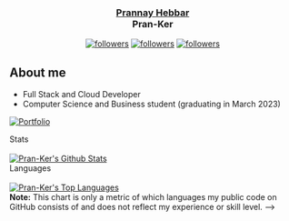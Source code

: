 <h3 align="center"><a href="https://pran-ker.github.io/">Prannay Hebbar</a><br>Pran-Ker </h3>

<p align="center">
  <a href="https://twitter.com/HebbarPrannay"><img alt="followers" title="Follow me on Twitter" src="https://img.shields.io/twitter/follow/HebbarPrannay?color=55960c&label=Follow&logo=twitter&logoColor=white&style=for-the-badge"/></a>
  <a href="https://github.com/Pran-Ker"><img alt="followers" title="Follow me on Github" src="https://img.shields.io/github/followers/Pran-Ker?color=236ad3&style=for-the-badge&logo=github&label=Follow"/></a>
  <a href="https://www.linkedin.com/in/prannay/"><img alt="followers" title="Follow me on LinkedIn" src="https://img.shields.io/badge/LinkedIn-0077B5/follow/prannay?style=for-the-badge&logo=linkedin&logoColor=white"/></a>
</p>

## About me

* Full Stack and Cloud Developer
* Computer Science and Business student (graduating in March 2023)

<p align="left">
  <a href="https://pran-ker.github.io/"><img alt="Portfolio" title="Portfolio" src="https://img.shields.io/badge/-Portfolio-000000?style=for-the-badge&logo=koding&logoColor=white"/></a>
    
</p>

<!-- ## My contribution streak

<p align="center">
  <a href="https://github.com/Pran-Ker/github-readme-streak-stats">
    <img src="https://github-readme-streak-stats.herokuapp.com/?user=Pran-Ker#version3"/>
  </a>
</p>



<!-- https://github.com/anuraghazra/github-readme-stats -->
  <summary>Stats</summary>
  <br/>
  <a href="https://github.com/anuraghazra/github-readme-stats"><img alt="Pran-Ker's Github Stats" src="https://github-readme-stats.vercel.app/api?username=Pran-Ker&show_icons=true&count_private=true&hide=" /></a>


  <summary>Languages</summary>
  <br/>
  <a href="https://github.com/anuraghazra/github-readme-stats"><img alt="Pran-Ker's Top Languages" src="https://github-readme-stats.vercel.app/api/top-langs/?username=Pran-Ker&langs_count=10&layout=compact#" /></a>
  <br/>
  <b>Note:</b> This chart is only a metric of which languages my public code on GitHub consists of and does not reflect my experience or skill level.
 -->


<!-- https://github.com/jamesgeorge007/github-activity-readme -->
